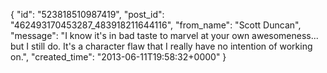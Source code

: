  {
   "id": "523818510987419",
   "post_id": "462493170453287_483918211644116",
   "from_name": "Scott Duncan",
   "message": "I know it's in bad taste to marvel at your own awesomeness... but I still do. It's a character flaw that I really have no intention of working on.",
   "created_time": "2013-06-11T19:58:32+0000"
 }
